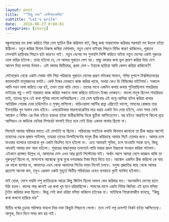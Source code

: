 ```yaml
---
layout: post
title:  "“কিছু কথা” যোগীপাড়াবাসীর"
subtitle: "Let's write"
date:   2016-08-27 0:00:01
categories: [story]
---
```


বন্ধুসমাজের মন রক্ষা করিতে গিয়া মেস ছাড়িব ঠিক করিলাম বটে, কিন্তু কথা পাকাপোক্ত করিবার পরপরই মন উতলা হইয়া উঠিলো। নতুন করিয়া হিসাব নিকাষ কষিয়া দেখিলাম, নতুন মেসে যাইবার পিছনে বিবিধ কারণ থাকিলেও, পুরাতন মেসখানি ছাড়িবার পিছনে ছটা কারণও নাই। নতুন মেসের সব গুনাবলি লিস্টি করিতে যাইয়া নতুন মেসের একটা গুরুতর দোষ বাহির হইলো। তাহা হইলো যে, সে আমার পুরাতন মেস নয়। বাচ্চু কাকার কথা ভুল প্রমাণ করিয়া দিয়া দেশ আবেগ দিয়া ভাসায় দিলাম। এটা আমার দ্বিতীয়ঘর, প্রথম মেস – ইহাকে ছাড়িয়া আমি কেমন করিয়া থাকিবো?!

মেইনরোড থেকে একটা সোজা গলি গিয়া পরিয়াছে পুরাতন মেসের প্রধান ফটকের সামনে, গলির দুপাশে বিশ্ববিদ্যালয়ের কামলাখাটা মানুষজনের বসতি। কেউ টঙ্গের দোকানে কাজ করিয়া থাকে, অথবা কেও ডি বিল্ডিঙ্গের নাইটগার্ড। সকালে আমি যখন নাস্তা করিতে বের হই, তখন তারা বাড়ি ফেরে। তাদের সাথে একদিন কথায় কথায় শুনিয়াছিলাম শাহরিয়ার ভাইয়ের গল্প – ভাই সারারাত কাজ করিয়া সকালে নাস্তা করিতে যাইতেন টঙ্গের দোকানে। ভালো মানুষ ছিলেন শাহরিয়ার ভাই, তাদের মুখে এই কথা শুনিয়া ভালো লাগিয়াছিলো। তো মেস ছাড়িবার এই লগ্নে আসিরা হটাথ করিয়া খালার অতিরিক্ত পেয়াজ দেয়া চাউমেইন ও সুস্বাদু লাগিলো। বাড়িওয়ালা আন্টির রান্না এম্নিতেই ভালো, সামনের রোজায় তার ইফতারির খুব অভাব বোধ হইবে। এগারোটাকার মারলবোরোটায় মাত্র ধরায় একটা টান দেয়া হইসে, এমন সময় দেখি আঙ্কেল এ বিল্ডিং এর দিক হইতে হন্তদন্ত হইয়া যাত্রীছাউনির দিকে ছুটিয়া আসিতেসেন। ঘর হইতে আরাইশো কিলো দূরে আসিয়াও যে কাউকে দেখিয়া সিগারেট ফালাই দিতে হবে সেই চিন্তা একদম মাথায় ছিলো না।

সিলেটে আমার পরিবার বলতে এই মেসটাই যা ছিলো। পরিবারের সবাইকে কথাটা কিভাবে জানাবো তা ঠিক করার আগেই তাহাদের থেকে প্রস্তাব পাইলাম, তাহারা তাদের ডিপার্টমেন্টের মানুষ ঠিক করিয়াছে আমার সিটে তোলার জন্য। আমার চলে যাওয়ার ব্যাপারে তাদেরকে খুব একটা বিচলিত মনে হইলো না। এতে আমারই সুবিধা, চলে যাওয়াটা সহজ হবে, কিন্তু অযথাই আমার রক্ত গরম হইলো। শুয়ারের বাচ্চাগুলার তলপেটে লাত্থি মারার প্রবল ইচ্ছাকে সংবরন করিয়া  লইলাম। এইখানে প্রসঙ্গত উল্লেখ যে, আমাদের মেস এখন আর ফ্ল্যাট সিস্টেমের নাই। অর্থাৎ আগে আমরা মেসে কয়জন থাকি তা গুরুত্বপূর্ণ ছিলো না, মাসশেষে আঙ্কেল্কে বুঝে বুঝে দশহাজার টাকা দিয়ে দিতে হত। আঙ্কেল একদিন ঠিক করিলো কে যায় কে থাকে ব্যাপার না, আমাদের এখন থেকে আমাদের সিটের ভাড়া দিলেই চলবে। মনুষ্য প্রজাতির কাছ থেকে আমার প্রত্যাশা অনেক কম, তবুও এরকম একটা মুহূর্তে দ্বিতীয় পরিবারের এহেন ব্যবহারে খুবই ব্যাথিত হইলাম।

যাই হোক, মেসে গবাদি পশু ব্যাতিরেকে আরো কিছু জিনিস ছিলো অভাব বোধ করিবার মত। অনেকদিন মেসের ছাদে উঠা হয়না। কলের পান্থ কানাই এর কথা খুব মনে ধরিয়াছিলো। সামনের মাসে একটা গিটার কিনিয়া এই ছাদে বসিয়া টুংটাং করিবার কথা ছিলো। কিন্তু সেই কথা ধরিয়া বসিয়া থাকিলে হইবেক না। অইদিকে শিরোনামহীন বলেছে, “কিছু কথা কখনো হারিয়ে যায়”

দ্বিতীয় বর্ষের চূড়ান্ত পরিক্ষার বাহানা দিয়া দফা কিছুটা পিছানো গেলো। তবে সেই লগ্ন ক্রমশই নিকট হইয়া আসিতেছে। আসুক, দিনে দিনে সময় কম হয় নাই।